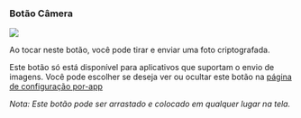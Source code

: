 <a name="button_camera"></a>
### Botão Câmera
<div class="buttoncircle"><img src="/buttons/ic_camera_alt_black_24dp.png"></img></div>

Ao tocar neste botão, você pode tirar e enviar uma foto criptografada.

Este botão só está disponível para aplicativos que suportam o envio de imagens.
Você pode escolher se deseja ver ou ocultar este botão na [página de configuração por-app](/setup/per-app-config/)

*Nota: Este botão pode ser arrastado e colocado em qualquer lugar na tela.*